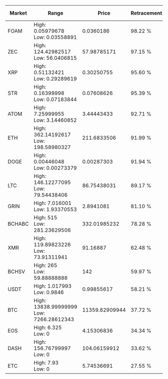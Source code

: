 | Market | Range | Price| Retracement | Doubles to 50% |
| --- | --- | --- | --- | --- |
| FOAM | High: 0.05979678<br />Low: 0.03558891 | 0.0360186 | 98.22 % | 1.32 |
| ZEC | High: 124.42982517<br />Low: 56.0406815 | 57.98785171 | 97.15 % | 1.56 |
| XRP | High: 0.51132421<br />Low: 0.29289619 | 0.30250755 | 95.60 % | 1.33 |
| STR | High: 0.16399998<br />Low: 0.07183844 | 0.07608626 | 95.39 % | 1.55 |
| ATOM | High: 7.25999955<br />Low: 3.14460852 | 3.44443433 | 92.71 % | 1.51 |
| ETH | High: 362.14192617<br />Low: 198.58980327 | 211.6833506 | 91.99 % | 1.32 |
| DOGE | High: 0.00446048<br />Low: 0.00273379 | 0.00287303 | 91.94 % | 1.25 |
| LTC | High: 146.12277095<br />Low: 79.54438406 | 86.75438031 | 89.17 % | 1.30 |
| GRIN | High: 7.016001<br />Low: 1.93370553 | 2.8941081 | 81.10 % | 1.55 |
| BCHABC | High: 515<br />Low: 281.23629506 | 332.01985232 | 78.28 % | 1.20 |
| XMR | High: 119.89823226<br />Low: 73.91311941 | 91.16887 | 62.48 % | 1.06 |
| BCHSV | High: 265<br />Low: 59.88888888 | 142 | 59.97 % | 1.14 |
| USDT | High: 1.017993<br />Low: 0.9846 | 0.99855617 | 58.21 % | 1.00 |
| BTC | High: 13838.99999999<br />Low: 7266.28612343 | 11359.82909944 | 37.72 % | 0.00 |
| EOS | High: 6.325<br />Low: 0 | 4.15306836 | 34.34 % | 0.00 |
| DASH | High: 156.76799997<br />Low: 0 | 104.06159912 | 33.62 % | 0.00 |
| ETC | High: 7.93<br />Low: 0 | 5.74536691 | 27.55 % | 0.00 |

